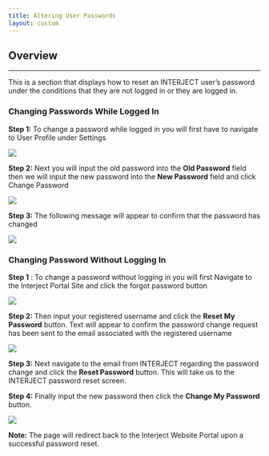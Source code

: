 ```yaml
---
title: Altering User Passwords
layout: custom
---
```

##  **Overview**
---
This is a section that displays how to reset an INTERJECT user’s password under the conditions that they are not logged in or they are logged in. 

###  Changing Passwords While Logged In 

**Step 1:** To change a password while logged in you will first have to navigate to User Profile under Settings 

![](attachments/323452989/328466761.jpg)

**Step 2:** Next you will input the old password into the **Old Password** field then we will input the new password into the **New Password** field and click Change Password 

![](attachments/323452989/328335787.jpg)

**Step 3:** The following message will appear to confirm that the password has changed 

![](attachments/323452989/328401217.jpg)

###  Changing Password Without Logging In 

**Step 1** : To change a password without logging in you will first Navigate to the Interject Portal Site and click the forgot password button 

![](attachments/323452989/328466761.jpg)

**Step 2:** Then input your registered username and click the **Reset My Password** button. Text will appear to confirm the password change request has been sent to the email associated with the registered username 

![](attachments/323452989/328335787.jpg)

**Step 3:** Next navigate to the email from INTERJECT regarding the password change and click the **Reset Password** button. This will take us to the INTERJECT password reset screen. 

**Step 4:** Finally input the new password then click the **Change My Password** button. 

![](attachments/323452989/328368354.jpg)

**Note:** The page will redirect back to the Interject Website Portal upon a successful password reset. 
